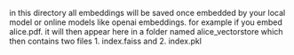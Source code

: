 in this directory all embeddings will be saved once embedded by your local model or online models like openai embeddings. for example if you embed alice.pdf. it will then appear here in a folder named alice_vectorstore which then contains two files 1. index.faiss and 2. index.pkl
